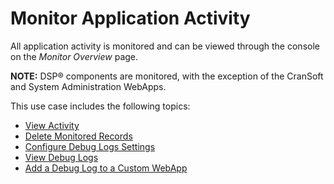 # Monitor Application Activity

All application activity is monitored and can be viewed through the
console on the <span style="font-style: italic;">Monitor Overview</span>
page.

**NOTE:** DSP® components are monitored, with the exception of the
CranSoft and System Administration WebApps.

This use case includes the following topics:

  - [View Activity](View_Activity.htm)
  - [Delete Monitored Records](Delete_Monitor_Records.htm)
  - [Configure Debug Logs Settings](Configure_Trace_Parameters.htm)
  - [View Debug Logs](View_Debug_Logs.htm)
  - [Add a Debug Log to a Custom
    WebApp](Add_a_Debug_Log_to_a_Custom_WebApp.htm)
